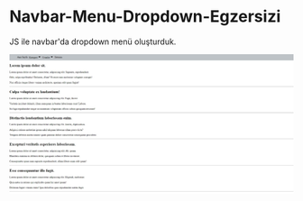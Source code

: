 # Navbar-Menu-Dropdown-Egzersizi
JS ile navbar'da dropdown menü oluşturduk.

![dropdown](./Dropdown.jpg)
